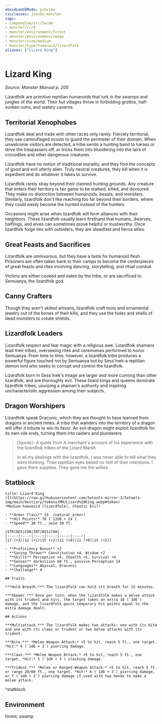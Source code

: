 ```yaml
---
obsidianUIMode: preview
cssclasses: json5e-monster
tags:
- compendium/src/5e/mm
- monster/cr/4
- monster/environment/forest
- monster/environment/swamp
- monster/size/medium
- monster/type/humanoid/lizardfolk
aliases: ["Lizard King"]
---
```

# Lizard King
*Source: Monster Manual p. 205*  

Lizardfolk are primitive reptilian humanoids that lurk in the swamps and jungles of the world. Their hut villages thrive in forbidding grottos, half-sunken ruins, and watery caverns.

## Territorial Xenophobes

Lizardfolk deal and trade with other races only rarely. Fiercely territorial, they use camouflaged scouts to guard the perimeter of their domain. When unwelcome visitors are detected, a tribe sends a hunting band to harass or drive the trespassers off, or tricks them into blundering into the lairs of crocodiles and other dangerous creatures.

Lizardfolk have no notion of traditional morality, and they find the concepts of good and evil utterly alien. Truly neutral creatures, they kill when it is expedient and do whatever it takes to survive.

Lizardfolk rarely stray beyond their claimed hunting grounds. Any creature that enters their territory is fair game to be stalked, killed, and devoured. They make no distinction between humanoids, beasts, and monsters. Similarly, lizardfolk don't like reaching too far beyond their borders, where they could easily become the hunted instead of the hunters.

Occasions might arise when lizardfolk will form alliances with their neighbors. These lizardfolk usually learn firsthand that humans, dwarves, halflings, and elves can sometimes prove helpful or trustworthy. Once lizardfolk forge ties with outsiders, they are steadfast and fierce allies.

## Great Feasts and Sacrifices

Lizardfolk are omnivorous, but they have a taste for humanoid flesh. Prisoners are often taken back to their camps to become the centerpieces of great feasts and rites involving dancing, storytelling, and ritual combat.

Victims are either cooked and eaten by the tribe, or are sacrificed to Semuanya, the lizardfolk god.

## Canny Crafters

Though they aren't skilled artisans, lizardfolk craft tools and ornamental jewelry out of the bones of their kills, and they use the hides and shells of dead monsters to create shields.

## Lizardfolk Leaders

Lizardfolk respect and fear magic with a religious awe. Lizardfolk shamans lead their tribes, overseeing rites and ceremonies performed to honor Semuanya. From time to time, however, a lizardfolk tribe produces a powerful figure touched not by Semuanya but by Sess'inek-a reptilian demon lord who seeks to corrupt and control the lizardfolk.

Lizardfolk born in Sess'inek's image are larger and more cunning than other lizardfolk, and are thoroughly evil. These lizard kings and queens dominate lizardfolk tribes, usurping a shaman's authority and inspiring uncharacteristic aggression among their subjects.

## Dragon Worshipers

Lizardfolk speak Draconic, which they are thought to have learned from dragons in ancient times. A tribe that wanders into the territory of a dragon will offer it tribute to win its favor. An evil dragon might exploit lizardfolk for its own vile ends, turning them into raiders and plunderers.

> [!quote]- A quote from A merchant's account of his experience with the lizardfolk tribes of the Lizard Marsh  
> 
> In all my dealings with the lizardfolk, I was never able to tell what they were thinking. Their reptilian eyes belied no hint of their intentions. I gave them supplies. They gave me the willies.


## Statblock

```ad-statblock
title: Lizard King
![](https://raw.githubusercontent.com/5etools-mirror-2/5etools-img/main/bestiary/tokens/MM/Lizard%20King.webp#token)
*Medium humanoid (lizardfolk), Chaotic Evil*

- **Armor Class** 15  (natural armor)
- **Hit Points** 78 (`12d8 + 24`)
- **Speed** 30 ft., swim 30 ft.

|STR|DEX|CON|INT|WIS|CHA|
|:---:|:---:|:---:|:---:|:---:|:---:|
|17 (+3)|12 (+1)|15 (+2)|11 (+0)|11 (+0)|15 (+2)|

- **Proficiency Bonus** +2
- **Saving Throws** Constitution +4, Wisdom +2
- **Skills** Perception +4, Stealth +5, Survival +4
- **Senses** darkvision 60 ft., passive Perception 14
- **Languages** Abyssal, Draconic
- **Challenge** 4

## Traits

***Hold Breath.*** The lizardfolk can hold its breath for 15 minutes.

***Skewer.*** Once per turn, when the lizardfolk makes a melee attack with its trident and hits, the target takes an extra 10 (`3d6`) damage, and the lizardfolk gains temporary hit points equal to the extra damage dealt.

## Actions

***Multiattack.*** The lizardfolk makes two attacks: one with its bite and one with its claws or trident or two melee attacks with its trident.

***Bite.*** *Melee Weapon Attack:* +5 to hit, reach 5 ft., one target. *Hit:* 6 (`1d6 + 3`) piercing damage.

***Claws.*** *Melee Weapon Attack:* +5 to hit, reach 5 ft., one target. *Hit:* 5 (`1d4 + 3`) slashing damage.

***Trident.*** *Melee or Ranged Weapon Attack:* +5 to hit, reach 5 ft. or range 20/60 ft., one target. *Hit:* 6 (`1d6 + 3`) piercing damage, or 7 (`1d8 + 3`) piercing damage if used with two hands to make a melee attack.
```
^statblock

## Environment

forest, swamp